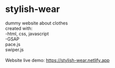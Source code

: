 # stylish-wear
dummy website about clothes<br>
created with:<br>
-html, css, javascript<br>
-GSAP<br>
pace.js<br>
swiper.js<br>
<br>
Website live demo:
https://stylish-wear.netlify.app
